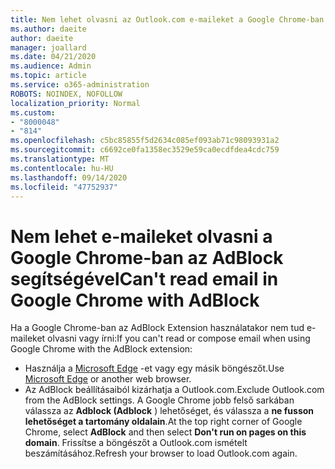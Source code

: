```yaml
---
title: Nem lehet olvasni az Outlook.com e-maileket a Google Chrome-ban az AdBlock segítségével
ms.author: daeite
author: daeite
manager: joallard
ms.date: 04/21/2020
ms.audience: Admin
ms.topic: article
ms.service: o365-administration
ROBOTS: NOINDEX, NOFOLLOW
localization_priority: Normal
ms.custom:
- "8000048"
- "814"
ms.openlocfilehash: c5bc85855f5d2634c085ef093ab71c98093931a2
ms.sourcegitcommit: c6692ce0fa1358ec3529e59ca0ecdfdea4cdc759
ms.translationtype: MT
ms.contentlocale: hu-HU
ms.lasthandoff: 09/14/2020
ms.locfileid: "47752937"
---
```

# <a name="cant-read-email-in-google-chrome-with-adblock"></a><span data-ttu-id="98536-102">Nem lehet e-maileket olvasni a Google Chrome-ban az AdBlock segítségével</span><span class="sxs-lookup"><span data-stu-id="98536-102">Can't read email in Google Chrome with AdBlock</span></span>

<span data-ttu-id="98536-103">Ha a Google Chrome-ban az AdBlock Extension használatakor nem tud e-maileket olvasni vagy írni:</span><span class="sxs-lookup"><span data-stu-id="98536-103">If you can't read or compose email when using Google Chrome with the AdBlock extension:</span></span>

- <span data-ttu-id="98536-104">Használja a [Microsoft Edge](https://go.microsoft.com/fwlink/p/?linkid=2001503&amp;clcid=0x409) -et vagy egy másik böngészőt.</span><span class="sxs-lookup"><span data-stu-id="98536-104">Use [Microsoft Edge](https://go.microsoft.com/fwlink/p/?linkid=2001503&amp;clcid=0x409) or another web browser.</span></span>
- <span data-ttu-id="98536-105">Az AdBlock beállításaiból kizárhatja a Outlook.com.</span><span class="sxs-lookup"><span data-stu-id="98536-105">Exclude Outlook.com from the AdBlock settings.</span></span> <span data-ttu-id="98536-106">A Google Chrome jobb felső sarkában válassza az **Adblock (Adblock** ) lehetőséget, és válassza a **ne fusson lehetőséget a tartomány oldalain**.</span><span class="sxs-lookup"><span data-stu-id="98536-106">At the top right corner of Google Chrome, select **AdBlock** and then select **Don't run on pages on this domain**.</span></span> <span data-ttu-id="98536-107">Frissítse a böngészőt a Outlook.com ismételt beszámításához.</span><span class="sxs-lookup"><span data-stu-id="98536-107">Refresh your browser to load Outlook.com again.</span></span>